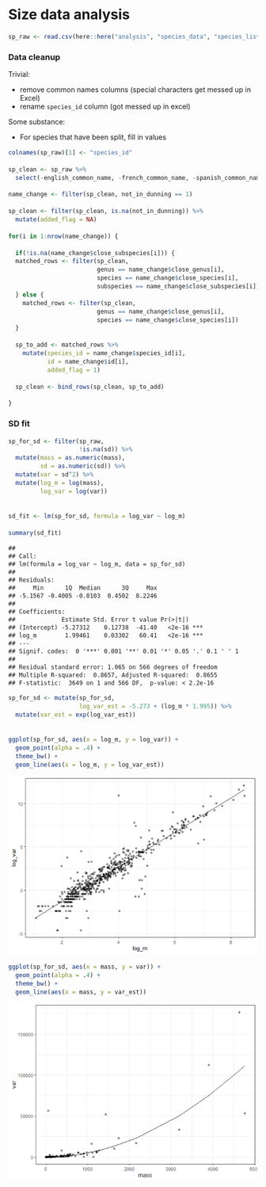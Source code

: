 Size data analysis
================

``` r
sp_raw <- read.csv(here::here("analysis", "species_data", "species_list_working.csv"), stringsAsFactors = F, strip.white = T, na.strings = "")
```

### Data cleanup

Trivial:

  - remove common names columns (special characters get messed up in
    Excel)
  - rename `species_id` column (got messed up in excel)

Some substance:

  - For species that have been split, fill in values

<!-- end list -->

``` r
colnames(sp_raw)[1] <- "species_id"

sp_clean <- sp_raw %>%
  select(-english_common_name, -french_common_name, -spanish_common_name, -sporder, -family) 

name_change <- filter(sp_clean, not_in_dunning == 1)

sp_clean <- filter(sp_clean, is.na(not_in_dunning)) %>%
  mutate(added_flag = NA)

for(i in 1:nrow(name_change)) {
    
  if(!is.na(name_change$close_subspecies[i])) {
  matched_rows <- filter(sp_clean,
                         genus == name_change$close_genus[i],
                         species == name_change$close_species[i],
                         subspecies == name_change$close_subspecies[i])
  } else {
    matched_rows <- filter(sp_clean,
                         genus == name_change$close_genus[i],
                         species == name_change$close_species[i])
  }
  
  sp_to_add <- matched_rows %>%
    mutate(species_id = name_change$species_id[i],
           id = name_change$id[i],
           added_flag = 1)
  
  sp_clean <- bind_rows(sp_clean, sp_to_add)
  
}
```

### SD fit

``` r
sp_for_sd <- filter(sp_raw,
                    !is.na(sd)) %>%
  mutate(mass = as.numeric(mass),
         sd = as.numeric(sd)) %>%
  mutate(var = sd^2) %>%
  mutate(log_m = log(mass),
         log_var = log(var))


sd_fit <- lm(sp_for_sd, formula = log_var ~ log_m)

summary(sd_fit)
```

    ## 
    ## Call:
    ## lm(formula = log_var ~ log_m, data = sp_for_sd)
    ## 
    ## Residuals:
    ##     Min      1Q  Median      3Q     Max 
    ## -5.1567 -0.4005 -0.0103  0.4502  8.2246 
    ## 
    ## Coefficients:
    ##             Estimate Std. Error t value Pr(>|t|)    
    ## (Intercept) -5.27312    0.12738  -41.40   <2e-16 ***
    ## log_m        1.99461    0.03302   60.41   <2e-16 ***
    ## ---
    ## Signif. codes:  0 '***' 0.001 '**' 0.01 '*' 0.05 '.' 0.1 ' ' 1
    ## 
    ## Residual standard error: 1.065 on 566 degrees of freedom
    ## Multiple R-squared:  0.8657, Adjusted R-squared:  0.8655 
    ## F-statistic:  3649 on 1 and 566 DF,  p-value: < 2.2e-16

``` r
sp_for_sd <- mutate(sp_for_sd,
                    log_var_est = -5.273 + (log_m * 1.995)) %>%
  mutate(var_est = exp(log_var_est))


ggplot(sp_for_sd, aes(x = log_m, y = log_var)) +
  geom_point(alpha = .4) +
  theme_bw() +
  geom_line(aes(x = log_m, y = log_var_est))
```

![](sd_relationship_files/figure-gfm/fit%20sd-1.png)<!-- -->

``` r
ggplot(sp_for_sd, aes(x = mass, y = var)) +
  geom_point(alpha = .4) +
  theme_bw() +
  geom_line(aes(x = mass, y = var_est))
```

![](sd_relationship_files/figure-gfm/fit%20sd-2.png)<!-- -->
